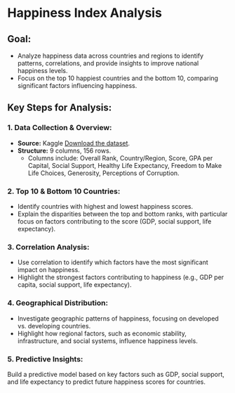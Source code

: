 # Happiness Index Analysis

## Goal:
- Analyze happiness data across countries and regions to identify patterns, correlations, and provide insights to improve national happiness levels.
- Focus on the top 10 happiest countries and the bottom 10, comparing significant factors influencing happiness.

## Key Steps for Analysis:

### 1. Data Collection & Overview:
- **Source:** Kaggle [Download the dataset](https://www.kaggle.com/datasets/unsdsn/world-happiness?select=2019.csv).
- **Structure:** 9 columns, 156 rows.
  - Columns include: Overall Rank, Country/Region, Score, GPA per Capital, Social Support, Healthy Life Expectancy, Freedom to Make Life Choices, Generosity, Perceptions of Corruption.

### 2. Top 10 & Bottom 10 Countries:
- Identify countries with highest and lowest happiness scores.
- Explain the disparities between the top and bottom ranks, with particular focus on factors contributing to the score (GDP, social support, life expectancy).

### 3. Correlation Analysis:
- Use correlation to identify which factors have the most significant impact on happiness.
- Highlight the strongest factors contributing to happiness (e.g., GDP per capita, social support, life expectancy).

### 4. Geographical Distribution:
- Investigate geographic patterns of happiness, focusing on developed vs. developing countries.
- Highlight how regional factors, such as economic stability, infrastructure, and social systems, influence happiness levels.

### 5. Predictive Insights:
Build a predictive model based on key factors such as GDP, social support, and life expectancy to predict future happiness scores for countries.
